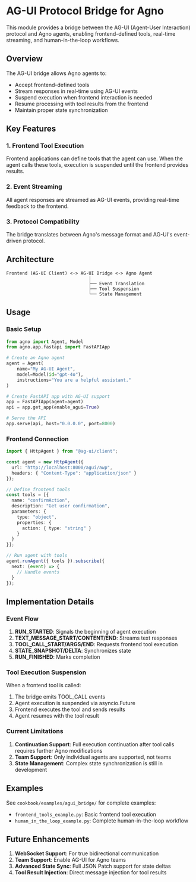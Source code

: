 # AG-UI Protocol Bridge for Agno

This module provides a bridge between the AG-UI (Agent-User Interaction) protocol and Agno agents, enabling frontend-defined tools, real-time streaming, and human-in-the-loop workflows.

## Overview

The AG-UI bridge allows Agno agents to:
- Accept frontend-defined tools
- Stream responses in real-time using AG-UI events
- Suspend execution when frontend interaction is needed
- Resume processing with tool results from the frontend
- Maintain proper state synchronization

## Key Features

### 1. Frontend Tool Execution
Frontend applications can define tools that the agent can use. When the agent calls these tools, execution is suspended until the frontend provides results.

### 2. Event Streaming
All agent responses are streamed as AG-UI events, providing real-time feedback to the frontend.

### 3. Protocol Compatibility
The bridge translates between Agno's message format and AG-UI's event-driven protocol.

## Architecture

```
Frontend (AG-UI Client) <-> AG-UI Bridge <-> Agno Agent
                               |
                               ├── Event Translation
                               ├── Tool Suspension
                               └── State Management
```

## Usage

### Basic Setup

```python
from agno import Agent, Model
from agno.app.fastapi import FastAPIApp

# Create an Agno agent
agent = Agent(
    name="My AG-UI Agent",
    model=Model(id="gpt-4o"),
    instructions="You are a helpful assistant."
)

# Create FastAPI app with AG-UI support
app = FastAPIApp(agent=agent)
api = app.get_app(enable_agui=True)

# Serve the API
app.serve(api, host="0.0.0.0", port=8000)
```

### Frontend Connection

```typescript
import { HttpAgent } from "@ag-ui/client";

const agent = new HttpAgent({
  url: "http://localhost:8000/agui/awp",
  headers: { "Content-Type": "application/json" }
});

// Define frontend tools
const tools = [{
  name: "confirmAction",
  description: "Get user confirmation",
  parameters: {
    type: "object",
    properties: {
      action: { type: "string" }
    }
  }
}];

// Run agent with tools
agent.runAgent({ tools }).subscribe({
  next: (event) => {
    // Handle events
  }
});
```

## Implementation Details

### Event Flow

1. **RUN_STARTED**: Signals the beginning of agent execution
2. **TEXT_MESSAGE_START/CONTENT/END**: Streams text responses
3. **TOOL_CALL_START/ARGS/END**: Requests frontend tool execution
4. **STATE_SNAPSHOT/DELTA**: Synchronizes state
5. **RUN_FINISHED**: Marks completion

### Tool Execution Suspension

When a frontend tool is called:
1. The bridge emits TOOL_CALL events
2. Agent execution is suspended via asyncio.Future
3. Frontend executes the tool and sends results
4. Agent resumes with the tool result

### Current Limitations

1. **Continuation Support**: Full execution continuation after tool calls requires further Agno modifications
2. **Team Support**: Only individual agents are supported, not teams
3. **State Management**: Complex state synchronization is still in development

## Examples

See `cookbook/examples/agui_bridge/` for complete examples:
- `frontend_tools_example.py`: Basic frontend tool execution
- `human_in_the_loop_example.py`: Complete human-in-the-loop workflow

## Future Enhancements

1. **WebSocket Support**: For true bidirectional communication
2. **Team Support**: Enable AG-UI for Agno teams
3. **Advanced State Sync**: Full JSON Patch support for state deltas
4. **Tool Result Injection**: Direct message injection for tool results 